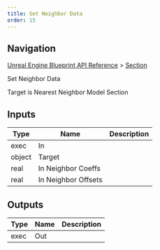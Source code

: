 ```yaml
---
title: Set Neighbor Data
order: 15
---
```

## Navigation

[Unreal Engine Blueprint API Reference](https://dev.epicgames.com/documentation/en-us/unreal-engine/BlueprintAPI) > [Section](https://dev.epicgames.com/documentation/en-us/unreal-engine/BlueprintAPI/Section)

Set Neighbor Data

Target is Nearest Neighbor Model Section

## Inputs

| Type | Name | Description |
| --- | --- | --- |
| exec | In |  |
| object | Target |  |
| real | In Neighbor Coeffs |  |
| real | In Neighbor Offsets |  |

## Outputs

| Type | Name | Description |
| --- | --- | --- |
| exec | Out |  |
